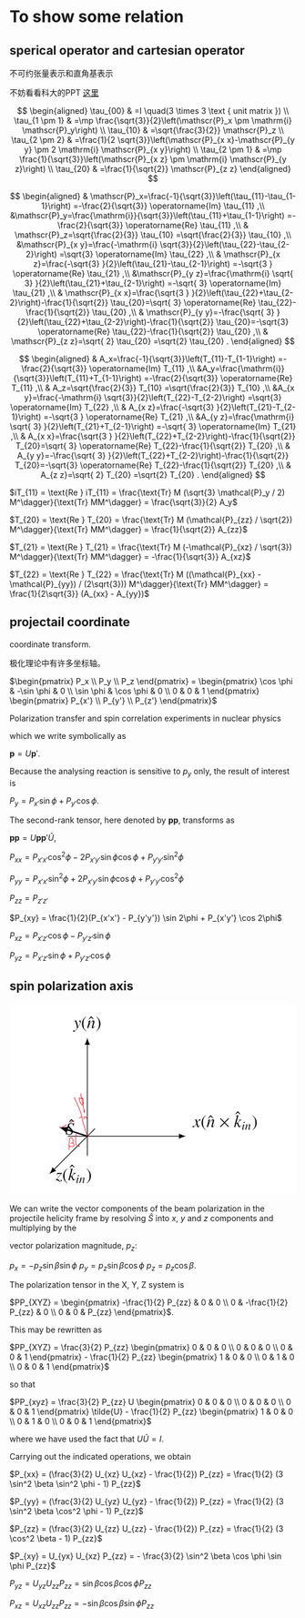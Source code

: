 # To show some relation

## sperical operator and cartesian operator

不可约张量表示和直角基表示


不妨看看科大的PPT [这里](https://faculty.ustc.edu.cn/_tsf/00/03/jmiYVvRZVJve.ppt)

$$
\begin{aligned}
\tau_{00} & =I \quad(3 \times 3 \text { unit matrix }) \\
\tau_{1 \pm 1} & =\mp \frac{\sqrt{3}}{2}\left(\mathscr{P}_x \pm \mathrm{i} \mathscr{P}_y\right) \\
\tau_{10} & =\sqrt{\frac{3}{2}} \mathscr{P}_z \\
\tau_{2 \pm 2} & =\frac{1}{2 \sqrt{3}}\left(\mathscr{P}_{x x}-\mathscr{P}_{y y} \pm 2 \mathrm{i} \mathscr{P}_{x y}\right) \\
\tau_{2 \pm 1} & =\mp \frac{1}{\sqrt{3}}\left(\mathscr{P}_{x z} \pm \mathrm{i} \mathscr{P}_{y z}\right) \\
\tau_{20} & =\frac{1}{\sqrt{2}} \mathscr{P}_{z z}
\end{aligned}
$$

$$
\begin{aligned}
& \mathscr{P}_x=\frac{-1}{\sqrt{3}}\left(\tau_{11}-\tau_{1-1}\right) =-\frac{2}{\sqrt{3}} \operatorname{Im} \tau_{11} ,\\
 &\mathscr{P}_y=\frac{\mathrm{i}}{\sqrt{3}}\left(\tau_{11}+\tau_{1-1}\right) =-\frac{2}{\sqrt{3}} \operatorname{Re} \tau_{11} ,\\
& \mathscr{P}_z=\sqrt{\frac{2}{3}} \tau_{10} =\sqrt{\frac{2}{3}} \tau_{10} ,\\
 &\mathscr{P}_{x y}=\frac{-\mathrm{i} \sqrt{3}}{2}\left(\tau_{22}-\tau_{2-2}\right) =\sqrt{3} \operatorname{Im} \tau_{22} ,\\
& \mathscr{P}_{x z}=\frac{-\sqrt{3} }{2}\left(\tau_{21}-\tau_{2-1}\right) =-\sqrt{3 }  \operatorname{Re} \tau_{21} ,\\
 &\mathscr{P}_{y z}=\frac{\mathrm{i} \sqrt{ 3} }{2}\left(\tau_{21}+\tau_{2-1}\right) =-\sqrt{ 3}  \operatorname{Im} \tau_{21} ,\\
& \mathscr{P}_{x x}=\frac{\sqrt{3 } }{2}\left(\tau_{22}+\tau_{2-2}\right)-\frac{1}{\sqrt{2}} \tau_{20}=\sqrt{ 3} \operatorname{Re} \tau_{22}-\frac{1}{\sqrt{2}} \tau_{20} ,\\
& \mathscr{P}_{y y}=-\frac{\sqrt{ 3} }{2}\left(\tau_{22}+\tau_{2-2}\right)-\frac{1}{\sqrt{2}} \tau_{20}=-\sqrt{3} \operatorname{Re} \tau_{22}-\frac{1}{\sqrt{2}} \tau_{20} ,\\
& \mathscr{P}_{z z}=\sqrt{ 2}  \tau_{20} =\sqrt{2} \tau_{20} .
\end{aligned}
$$




$$
\begin{aligned}
& A_x=\frac{-1}{\sqrt{3}}\left(T_{11}-T_{1-1}\right) =-\frac{2}{\sqrt{3}} \operatorname{Im} T_{11} ,\\
 &A_y=\frac{\mathrm{i}}{\sqrt{3}}\left(T_{11}+T_{1-1}\right) =-\frac{2}{\sqrt{3}} \operatorname{Re} T_{11} ,\\
& A_z=\sqrt{\frac{2}{3}} T_{10} =\sqrt{\frac{2}{3}} T_{10} ,\\
 &A_{x y}=\frac{-\mathrm{i} \sqrt{3}}{2}\left(T_{22}-T_{2-2}\right) =\sqrt{3} \operatorname{Im} T_{22} ,\\
& A_{x z}=\frac{-\sqrt{3} }{2}\left(T_{21}-T_{2-1}\right) =-\sqrt{3 }  \operatorname{Re} T_{21} ,\\
 &A_{y z}=\frac{\mathrm{i} \sqrt{ 3} }{2}\left(T_{21}+T_{2-1}\right) =-\sqrt{ 3}  \operatorname{Im} T_{21} ,\\
& A_{x x}=\frac{\sqrt{3 } }{2}\left(T_{22}+T_{2-2}\right)-\frac{1}{\sqrt{2}} T_{20}=\sqrt{ 3} \operatorname{Re} T_{22}-\frac{1}{\sqrt{2}} T_{20} ,\\
& A_{y y}=-\frac{\sqrt{ 3} }{2}\left(T_{22}+T_{2-2}\right)-\frac{1}{\sqrt{2}} T_{20}=-\sqrt{3} \operatorname{Re} T_{22}-\frac{1}{\sqrt{2}} T_{20} ,\\
& A_{z z}=\sqrt{ 2}  T_{20} =\sqrt{2} T_{20} .
\end{aligned}
$$


$iT_{11} = \text{Re } iT_{11} = \frac{\text{Tr} M (\sqrt{3} \mathcal{P}_y / 2) M^\dagger}{\text{Tr} MM^\dagger} = \frac{\sqrt{3}}{2} A_y$

$T_{20} = \text{Re } T_{20} = \frac{\text{Tr} M (\mathcal{P}_{zz} / \sqrt{2}) M^\dagger}{\text{Tr} MM^\dagger} = \frac{1}{\sqrt{2}} A_{zz}$

$T_{21} = \text{Re } T_{21} = \frac{\text{Tr} M (-\mathcal{P}_{xz} / \sqrt{3}) M^\dagger}{\text{Tr} MM^\dagger} = -\frac{1}{\sqrt{3}} A_{xz}$

$T_{22} = \text{Re } T_{22} = \frac{\text{Tr} M ((\mathcal{P}_{xx} - \mathcal{P}_{yy}) / (2\sqrt{3})) M^\dagger}{\text{Tr} MM^\dagger} = \frac{1}{2\sqrt{3}} (A_{xx} - A_{yy})$




## projectail coordinate

coordinate transform.

极化理论中有许多坐标轴。


$\begin{pmatrix} P_x \\ P_y \\ P_z \end{pmatrix} = \begin{pmatrix} \cos \phi & -\sin \phi & 0 \\ \sin \phi & \cos \phi & 0 \\ 0 & 0 & 1 \end{pmatrix} \begin{pmatrix} P_{x'} \\ P_{y'} \\ P_{z'} \end{pmatrix}$ 

Polarization transfer and spin correlation experiments in nuclear physics 

which we write symbolically as

$\boldsymbol{p} = U\boldsymbol{p}'$. 

Because the analysing reaction is sensitive to $p_y$ only, the result of interest is

$P_y = P_{x'} \sin \phi + P_{y'} \cos \phi$.

The second-rank tensor, here denoted by $\boldsymbol{pp}$, transforms as

$\boldsymbol{pp} = U\boldsymbol{pp}'\tilde{U}$,

$P_{xx} = P_{x'x'} \cos^2 \phi - 2P_{x'y'} \sin \phi \cos \phi + P_{y'y'} \sin^2 \phi$

$P_{yy} = P_{x'x'} \sin^2 \phi + 2P_{x'y'} \sin \phi \cos \phi + P_{y'y'} \cos^2 \phi$

$P_{zz} = P_{z'z'}$

$P_{xy} = \frac{1}{2}(P_{x'x'} - P_{y'y'}) \sin 2\phi + P_{x'y'} \cos 2\phi$

$P_{xz} = P_{x'z'} \cos \phi - P_{y'z'} \sin \phi$

$P_{yz} = P_{x'z'} \sin \phi + P_{y'z'} \cos \phi$


## spin polarization axis

![alt text]({B150CA86-508C-4B79-A9CC-37638F82479D}.png)

We can write the vector components of the beam polarization in the projectile helicity frame by resolving $\hat{S}$ into $x$, $y$ and $z$ components and multiplying by the

vector polarization magnitude, $p_z$:

$p_x = -p_z \sin \beta \sin \phi$
$p_y = p_z \sin \beta \cos \phi$
$p_z = p_z \cos \beta$. 

The polarization tensor in the X, Y, Z system is

$PP_{XYZ} = \begin{pmatrix} -\frac{1}{2} P_{zz} & 0 & 0 \\ 0 & -\frac{1}{2} P_{zz} & 0 \\ 0 & 0 & P_{zz} \end{pmatrix}$.

This may be rewritten as

$PP_{XYZ} = \frac{3}{2} P_{zz} \begin{pmatrix} 0 & 0 & 0 \\ 0 & 0 & 0 \\ 0 & 0 & 1 \end{pmatrix} - \frac{1}{2} P_{zz} \begin{pmatrix} 1 & 0 & 0 \\ 0 & 1 & 0 \\ 0 & 0 & 1 \end{pmatrix}$

so that

$PP_{xyz} = \frac{3}{2} P_{zz} U \begin{pmatrix} 0 & 0 & 0 \\ 0 & 0 & 0 \\ 0 & 0 & 1 \end{pmatrix} \tilde{U} - \frac{1}{2} P_{zz} \begin{pmatrix} 1 & 0 & 0 \\ 0 & 1 & 0 \\ 0 & 0 & 1 \end{pmatrix}$

where we have used the fact that $U\tilde{U} = I$.

Carrying out the indicated operations, we obtain

$P_{xx} = (\frac{3}{2} U_{xz} U_{xz} - \frac{1}{2}) P_{zz} = \frac{1}{2} (3 \sin^2 \beta \sin^2 \phi - 1) P_{zz}$

$P_{yy} = (\frac{3}{2} U_{yz} U_{yz} - \frac{1}{2}) P_{zz} = \frac{1}{2} (3 \sin^2 \beta \cos^2 \phi - 1) P_{zz}$

$P_{zz} = (\frac{3}{2} U_{zz} U_{zz} - \frac{1}{2}) P_{zz} = \frac{1}{2} (3 \cos^2 \beta - 1) P_{zz}$

$P_{xy} = U_{yx} U_{xz} P_{zz} = - \frac{3}{2} \sin^2 \beta \cos \phi \sin \phi P_{zz}$

$P_{yz} = U_{yz} U_{zz} P_{zz} = \sin \beta \cos \beta \cos \phi P_{zz}$

$P_{xz} = U_{xz} U_{zz} P_{zz} = - \sin \beta \cos \beta \sin \phi P_{zz}$




